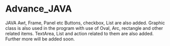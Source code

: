 # Advance_JAVA
JAVA Awt, Frame, Panel etc
Buttons, checkbox, List are also added.
Graphic class is also used in the program with 
use of Oval, Arc, rectangle and other related items.
TextArea, List and action related to them are also added.
Further more will be added soon.
